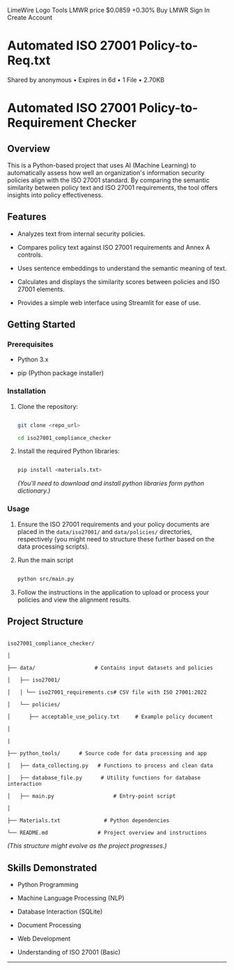 LimeWire Logo
Tools
LMWR price
$0.0859 +0.30%
Buy LMWR
Sign In
Create Account
# Automated ISO 27001 Policy-to-Req.txt
Shared by anonymous
•
Expires in 6d
•
1 File
•
2.70KB

# Automated ISO 27001 Policy-to-Requirement Checker







## Overview



This is a Python-based project that uses AI (Machine Learning) to automatically assess how well an organization's information security policies align with the ISO 27001 standard. By comparing the semantic similarity between policy text and ISO 27001 requirements, the tool offers insights into policy effectiveness.



## Features



* Analyzes text from internal security policies.

* Compares policy text against ISO 27001 requirements and Annex A controls.

* Uses sentence embeddings to understand the semantic meaning of text.

* Calculates and displays the similarity scores between policies and ISO 27001 elements.

* Provides a simple web interface using Streamlit for ease of use.



## Getting Started



### Prerequisites



* Python 3.x

* pip (Python package installer)



### Installation



1.  Clone the repository:

    ```bash

    git clone <repo_url>

    cd iso27001_compliance_checker

    ```

2.  Install the required Python libraries:

    ```bash

    pip install <materials.txt>

    ```

    *(You'll need to download and install python libraries form python dictionary.)*



### Usage



1.  Ensure the ISO 27001 requirements and your policy documents are placed in the `data/iso27001/` and `data/policies/` directories, respectively (you might need to structure these further based on the data processing scripts).

2.  Run the main script 

    ```bash

    python src/main.py

    ```

    

3.  Follow the instructions in the application to upload or process your policies and view the alignment results.



## Project Structure

```

iso27001_compliance_checker/

│

├── data/                   # Contains input datasets and policies

│   ├── iso27001/

│   │ └── iso27001_requirements.cs# CSV file with ISO 27001:2022

│   └── policies/

│      ├── acceptable_use_policy.txt     # Example policy document

│      

|

├── python_tools/      # Source code for data processing and app

│   ├── data_collecting.py   # Functions to process and clean data

│   ├── database_file.py      # Utility functions for database interaction

│   ├── main.py                   # Entry-point script

│           

├── Materials.txt              # Python dependencies

└── README.md                # Project overview and instructions

```

*(This structure might evolve as the project progresses.)*



## Skills Demonstrated



* Python Programming

* Machine Language Processing (NLP)

* Database Interaction (SQLite)

* Document Processing

* Web Development 

* Understanding of ISO 27001 (Basic)









---



